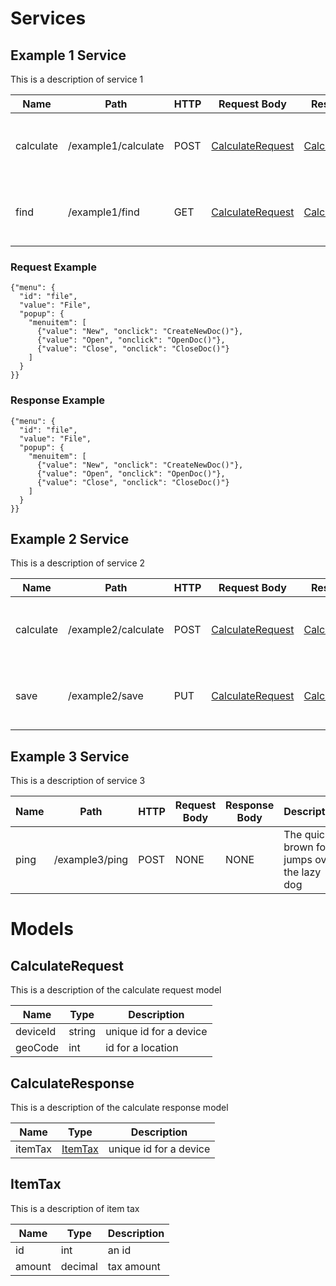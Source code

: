 
# Services

## Example 1 Service

This is a description of service 1

| Name | Path | HTTP | Request Body | Response Body | Description |
|------|------|-------------|-------|--------------|---------------|
| calculate | /example1/calculate | POST | [CalculateRequest](#CalculateRequest) | [CalculateResponse](#CalculateResponse) | The quick brown fox jumps over the lazy dog |
| find | /example1/find | GET | [CalculateRequest](#CalculateRequest) | [CalculateResponse](#CalculateResponse) | The quick brown fox jumps over the lazy dog| 

### Request Example
```
{"menu": {
  "id": "file",
  "value": "File",
  "popup": {
    "menuitem": [
      {"value": "New", "onclick": "CreateNewDoc()"},
      {"value": "Open", "onclick": "OpenDoc()"},
      {"value": "Close", "onclick": "CloseDoc()"}
    ]
  }
}}
```

### Response Example
```
{"menu": {
  "id": "file",
  "value": "File",
  "popup": {
    "menuitem": [
      {"value": "New", "onclick": "CreateNewDoc()"},
      {"value": "Open", "onclick": "OpenDoc()"},
      {"value": "Close", "onclick": "CloseDoc()"}
    ]
  }
}}
```
## Example 2 Service

This is a description of service 2

| Name | Path | HTTP | Request Body | Response Body | Description |
|------|------|-------------|-------|--------------|---------------|
| calculate | /example2/calculate | POST | [CalculateRequest](#CalculateRequest) | [CalculateResponse](#CalculateResponse) | The quick brown fox jumps over the lazy dog |
| save | /example2/save | PUT | [CalculateRequest](#CalculateRequest) | [CalculateResponse](#CalculateResponse) | The quick brown fox jumps over the lazy dog| 


## Example 3 Service

This is a description of service 3

| Name | Path | HTTP | Request Body | Response Body | Description |
|------|------|-------------|-------|--------------|---------------|
| ping | /example3/ping | POST | NONE | NONE | The quick brown fox jumps over the lazy dog |

# Models

## CalculateRequest

This is a description of the calculate request model

| Name | Type | Description |
|------|------|-------------|
| deviceId | string | unique id for a device |
| geoCode | int | id for a location |

## CalculateResponse

This is a description of the calculate response model

| Name | Type | Description |
|------|------|-------------|
| itemTax | [ItemTax](#ItemTax) | unique id for a device |

## ItemTax

This is a description of item tax

| Name | Type | Description |
|------|------|-------------|
| id | int | an id |
| amount | decimal | tax amount |


